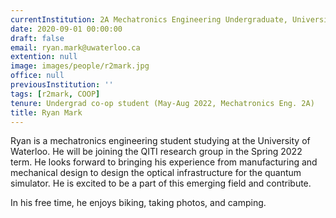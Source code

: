 ```yaml
---
currentInstitution: 2A Mechatronics Engineering Undergraduate, University of Waterloo
date: 2020-09-01 00:00:00
draft: false
email: ryan.mark@uwaterloo.ca
extention: null
image: images/people/r2mark.jpg
office: null
previousInstitution: ''
tags: [r2mark, COOP]
tenure: Undergrad co-op student (May-Aug 2022, Mechatronics Eng. 2A)
title: Ryan Mark
---
```

Ryan is a mechatronics engineering student studying at the University of Waterloo. He will be joining the QITI research group in the Spring 2022 term. He looks forward to bringing his experience from manufacturing and mechanical design to design the optical infrastructure for the quantum simulator. He is excited to be a part of this emerging field and contribute. 

In his free time, he enjoys biking, taking photos, and camping.
